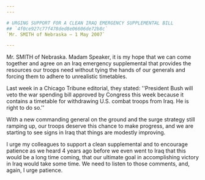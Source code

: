 ```yaml
---
---

# URGING SUPPORT FOR A CLEAN IRAQ EMERGENCY SUPPLEMENTAL BILL
## `4f0ce927c77f478ded8e06606de72b8c`
`Mr. SMITH of Nebraska — 1 May 2007`

---
```



Mr. SMITH of Nebraska. Madam Speaker, it is my hope that we can come 
together and agree on an Iraq emergency supplemental that provides the 
resources our troops need without tying the hands of our generals and 
forcing them to adhere to unrealistic timetables.

Last week in a Chicago Tribune editorial, they stated: ''President 
Bush will veto the war spending bill approved by Congress this week 
because it contains a timetable for withdrawing U.S. combat troops from 
Iraq. He is right to do so.''

With a new commanding general on the ground and the surge strategy 
still ramping up, our troops deserve this chance to make progress, and 
we are starting to see signs in Iraq that things are modestly 
improving.

I urge my colleagues to support a clean supplemental and to encourage 
patience as we heard 4 years ago before we even went to Iraq that this 
would be a long time coming, that our ultimate goal in accomplishing 
victory in Iraq would take some time. We need to listen to those 
comments, and, again, I urge patience.
